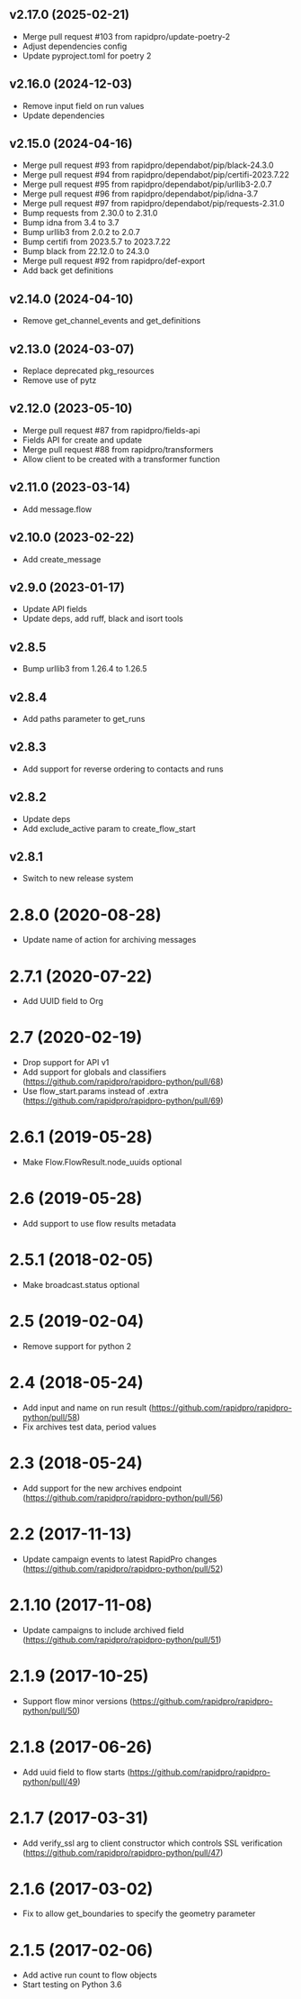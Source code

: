 v2.17.0 (2025-02-21)
-------------------------
 * Merge pull request #103 from rapidpro/update-poetry-2
 * Adjust dependencies config
 * Update pyproject.toml for poetry 2

v2.16.0 (2024-12-03)
-------------------------
 * Remove input field on run values
 * Update dependencies

v2.15.0 (2024-04-16)
-------------------------
 * Merge pull request #93 from rapidpro/dependabot/pip/black-24.3.0
 * Merge pull request #94 from rapidpro/dependabot/pip/certifi-2023.7.22
 * Merge pull request #95 from rapidpro/dependabot/pip/urllib3-2.0.7
 * Merge pull request #96 from rapidpro/dependabot/pip/idna-3.7
 * Merge pull request #97 from rapidpro/dependabot/pip/requests-2.31.0
 * Bump requests from 2.30.0 to 2.31.0
 * Bump idna from 3.4 to 3.7
 * Bump urllib3 from 2.0.2 to 2.0.7
 * Bump certifi from 2023.5.7 to 2023.7.22
 * Bump black from 22.12.0 to 24.3.0
 * Merge pull request #92 from rapidpro/def-export
 * Add back get definitions

v2.14.0 (2024-04-10)
-------------------------
 * Remove get_channel_events and get_definitions

v2.13.0 (2024-03-07)
-------------------------
 * Replace deprecated pkg_resources
 * Remove use of pytz

v2.12.0 (2023-05-10)
-------------------------
 * Merge pull request #87 from rapidpro/fields-api
 * Fields API for create and update
 * Merge pull request #88 from rapidpro/transformers
 * Allow client to be created with a transformer function

v2.11.0 (2023-03-14)
-------------------------
 * Add message.flow

v2.10.0 (2023-02-22)
-------------------------
 * Add create_message

v2.9.0 (2023-01-17)
-------------------------
 * Update API fields
 * Update deps, add ruff, black and isort tools

v2.8.5
----------
 * Bump urllib3 from 1.26.4 to 1.26.5

v2.8.4
----------
 * Add paths parameter to get_runs

v2.8.3
----------
 * Add support for reverse ordering to contacts and runs

v2.8.2
----------
 * Update deps
 * Add exclude_active param to create_flow_start

v2.8.1
----------
 * Switch to new release system

2.8.0 (2020-08-28)
==================
* Update name of action for archiving messages

2.7.1 (2020-07-22)
==================
* Add UUID field to Org

2.7 (2020-02-19)
==================
* Drop support for API v1
* Add support for globals and classifiers (https://github.com/rapidpro/rapidpro-python/pull/68)
* Use flow_start.params instead of .extra (https://github.com/rapidpro/rapidpro-python/pull/69)

2.6.1 (2019-05-28)
==================
* Make Flow.FlowResult.node_uuids optional

2.6 (2019-05-28)
==================
* Add support to use flow results metadata

2.5.1 (2018-02-05)
==================
* Make broadcast.status optional

2.5 (2019-02-04)
==================
* Remove support for python 2

2.4 (2018-05-24)
==================
* Add input and name on run result (https://github.com/rapidpro/rapidpro-python/pull/58)
* Fix archives test data, period values

2.3 (2018-05-24)
==================
* Add support for the new archives endpoint (https://github.com/rapidpro/rapidpro-python/pull/56)

2.2 (2017-11-13)
==================
* Update campaign events to latest RapidPro changes (https://github.com/rapidpro/rapidpro-python/pull/52)

2.1.10 (2017-11-08)
==================
* Update campaigns to include archived field (https://github.com/rapidpro/rapidpro-python/pull/51)

2.1.9 (2017-10-25)
==================
* Support flow minor versions (https://github.com/rapidpro/rapidpro-python/pull/50)

2.1.8 (2017-06-26)
==================
* Add uuid field to flow starts (https://github.com/rapidpro/rapidpro-python/pull/49)

2.1.7 (2017-03-31)
==================
* Add verify_ssl arg to client constructor which controls SSL verification (https://github.com/rapidpro/rapidpro-python/pull/47)

2.1.6 (2017-03-02)
==================
* Fix to allow get_boundaries to specify the geometry parameter


2.1.5 (2017-02-06)
==================
* Add active run count to flow objects
* Start testing on Python 3.6
